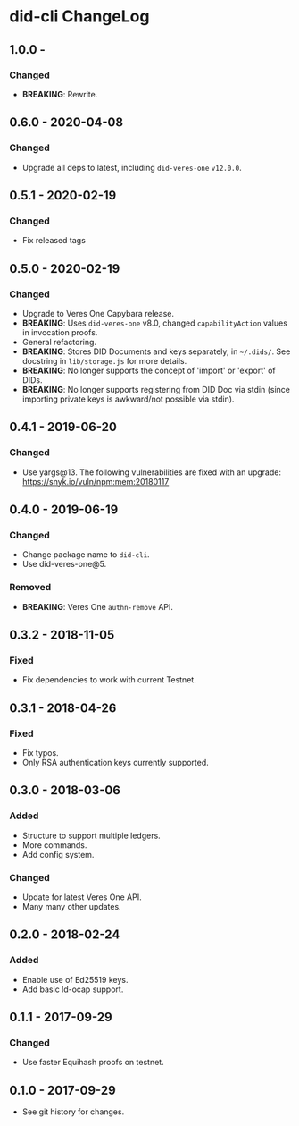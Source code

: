 # did-cli ChangeLog

## 1.0.0 -

### Changed
- **BREAKING**: Rewrite.

## 0.6.0 - 2020-04-08

### Changed
- Upgrade all deps to latest, including `did-veres-one` `v12.0.0`.

## 0.5.1 - 2020-02-19

### Changed
- Fix released tags

## 0.5.0 - 2020-02-19

### Changed
- Upgrade to Veres One Capybara release.
- **BREAKING**: Uses `did-veres-one` v8.0, changed `capabilityAction` values
  in invocation proofs.
- General refactoring.
- **BREAKING**: Stores DID Documents and keys separately, in `~/.dids/`. See
  docstring in `lib/storage.js` for more details.
- **BREAKING**: No longer supports the concept of 'import' or 'export' of DIDs.
- **BREAKING**: No longer supports registering from DID Doc via stdin (since
  importing private keys is awkward/not possible via stdin).

## 0.4.1 - 2019-06-20

### Changed
- Use yargs@13. The following vulnerabilities are fixed with an upgrade:
  https://snyk.io/vuln/npm:mem:20180117

## 0.4.0 - 2019-06-19

### Changed
- Change package name to `did-cli`.
- Use did-veres-one@5.

### Removed
- **BREAKING**: Veres One `authn-remove` API.

## 0.3.2 - 2018-11-05

### Fixed

- Fix dependencies to work with current Testnet.

## 0.3.1 - 2018-04-26

### Fixed
- Fix typos.
- Only RSA authentication keys currently supported.

## 0.3.0 - 2018-03-06

### Added
- Structure to support multiple ledgers.
- More commands.
- Add config system.

### Changed
- Update for latest Veres One API.
- Many many other updates.

## 0.2.0 - 2018-02-24

### Added
- Enable use of Ed25519 keys.
- Add basic ld-ocap support.

## 0.1.1 - 2017-09-29

### Changed
- Use faster Equihash proofs on testnet.

## 0.1.0 - 2017-09-29

- See git history for changes.
